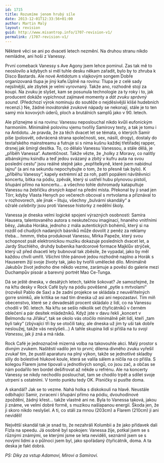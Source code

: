 ```yaml
---
id: 1715
title: Rozumíme jenom hrubý síle
date: 2013-12-01T12:33:56+01:00
author: Martin Malý
layout: revision
guid: http://www.misantrop.info/1707-revision-v1/
permalink: /1707-revision-v1/
---
```

Některé věci se ani po dvaceti letech nezmění. Na druhou stranu nikdo nemládne, ani hoši z Vanessy.

<!--more-->

První comeback Vanessy s Ave Agony jsem lehce pominul. Zas tak mě to neoslovilo a kdybych si měl tuhle desku někam zařadit, bylo by to zhruba k Disco Bastards. Ale nové Antidotum s vlajkovým songem Dobře organizovaná tlupa je jiný kafe.Úplně na rovinu: Tlupa je z celé sady nejsilnější, ale zbytek je velmi vyrovnaný. Takže ano, rozhodně stojí za koupi. Na zvuku je slyšet, kam se posunula technologie za ty roky i to, jak producent dokáže vypíchnout zajímavé momenty a _dát zvuku správný sound_. (Předchozí výrok nominuju do soutěže o nejděsivější klišé hudebních recenzí.) Ne, žádné inovátorské zvukové nápady se nekonají, stále je to ten samý mix kovových úderů, ploch a brutálních samplů jako v 90. letech.

Ale přiznejme si na rovinu: Vanessu neposlouchal nikdo kvůli eufonickým harmoniím. Minimálně polovinu vjemu tvořily Samírovy texty, a tak je tomu i na Antidotu. Je pravda, že za těch dvacet let se témata, o kterých Samír píše (polosvět, odvrácená strana společnosti, sex, násilí, drogy), dostaly do textařského mainstreamu a futruje si s nima kušnu každej třetiřadej rapper, drsnej jak šmirgl desítka. To, co dělalo Vanessu Vanessou, a stále dělá, je &#8222;příběh Vanessa&#8220;. Autentičnost. Takže vězte, že &#8222;holky z Moravy, co nalítly albánskýmu ksindlu a teď jedou svázaný a zbitý v kufru auta na svou poslední cestu&#8220; jsou reálné stejně jako &#8222;expřítelkyně, které jsem nabídnul lajnu&#8220; (a ani na sekundu nepochybujte o tom, že to přesně tak bylo). K &#8222;příběhu Vanessy&#8220;, kapely extrémní až za roh, patří popálení návštěvníci koncertu, bitka na pódiu, zpěvák, který si ustřelí hubu plynovou pistolí, šňupání přímo na koncertu&#8230; a všechno tohle dohromady katapultuje Vanessu na žebříčku _drsných kapel_ na přední místa. Překonal by ji snad jen Törr, kdyby Vlasta Henych po večerech obcoval s mrtvolama a přiznával to v rozhovorech, ale jinak &#8211; lituju, všechny &#8222;bulvární skandály&#8220; a ožralé _celebrity_ jsou proti Vanesse historky z nedělní školy.

Vanessa je dneska velmi logické spojení výrazných osobností: Samíra Hausera, talentovaného autora s neskutečnou imaginací, hnaného vnitřními běsy, Jakuba Horáka, jednoho z mála autentických bohémů, který si na rozdíl od chudých nadaných básníků může dovolit z peněz za reklamy třeba&#8230; hmmm, třeba produkovat Vanessu, Mirka Papeže, který svou schopnost psát elektronickou muziku dokazuje posledních dvacet let, a Jardy Stuchlého, druhdy bubeníka hardcorové formace Majklův strýček, který už před dvaceti lety bubnoval tak zběsile, že vypadal, jako by měl každou chvíli umřít. Všichni tihle pánové jedou rozhodně naplno a Horák s Hauserem žijí svoje životy tak, jako by tvořili umělecké dílo. Minimálně Jakubův život jednoho dne někdo vezme, zarámuje a pověsí do galerie mezi Duchampův pisoár a barevný portrét Mao Ce-Tunga.

Dá se ještě dneska, v desátých letech, takhle šokovat? Je samozřejmé, že na křtu desky v Rock Café byly na pódiu pověšené &#8222;pytle s mrtvolami&#8220; (rozvěsil Pablo de Sax) a že zadní projekce se skládala z neuvěřitelných gorre snímků, ale kritika se nad tím dneska už asi ani nepozastaví. Tím míň obecenstvo, které se z devadesáti procent skládalo z lidí, co na Vanessu chodili v 90. letech. Na křtu se sešlo několik set čtyřicátníků v černém oblečení a pár desítek mládežníků. Když jste v davu řekli &#8222;koncert v Belmondu na Jiřáku&#8220;, tak se okolo vás otočilo minimálně pět lidí, kteří &#8222;tam byli taky&#8220; (zbývající tři by se otočili taky, ale dneska už jim ty uši tak dobře nesloužej, takže vás neslyšeli&#8230;) A tahle skupina lidí si přišla na _tu svoji Vanessu_, jak ji zná a má ráda.

Rock Café je jednoznačně mizerná volba na takovouhle akci. Malý prostor s divným zvukem. Naštěstí vadilo jen to první; dilema divného zvuku vyřešil zvukař tím, že pustil aparaturu na plný výkon, takže se jednotlivé skladby slily do bolestivé hlukové koule, která se valila sálem a ničila na co přišla. S kolegou Flarem jsme tipovali u jednotlivých songů, co jsou zač, a občas se nám podařilo ten bordel dešifrovat až někde u refrénu. Ale na koncerty Vanessy se nikdy nechodilo poslouchat, tam se chodilo trpět a sdílet svoje utrpení s ostatními. V tomto punktu tedy OK. Písničky si pusťte doma.

A skandál? Jak se to vezme. Nahá holka s diskokoulí na hlavě. Neustále odbíhající Samir, zvracení i šňupání přímo na pódiu, dvouhodinové zpoždění, žádný křest&#8230; takže vlastně ani ne. Byla to Vanessa taková, jakou ji známe, ve velmi dobré formě, s muzikou našlapanou energií. Škoda jen, že ji skoro nikdo neslyšel. A ti, co stáli za mnou (203cm) a Flarem (210cm) ji ani neviděli!

Největší skandál tak je snad to, že nezahráli Kolumbii a že jako přídavek dali Fízla na speedu. Já osobně byl spokojen: Vanessa žije, potkal jsem se s různými známými, se kterými jsme se leta neviděli, seznámil jsem se s novými lidmi a o půlnoci jsem byl, jako spořádaný čtyřicátník, doma. A ta deska je fakt dobrá.

_PS: Díky za vstup Adamovi, Mírovi a Samírovi._